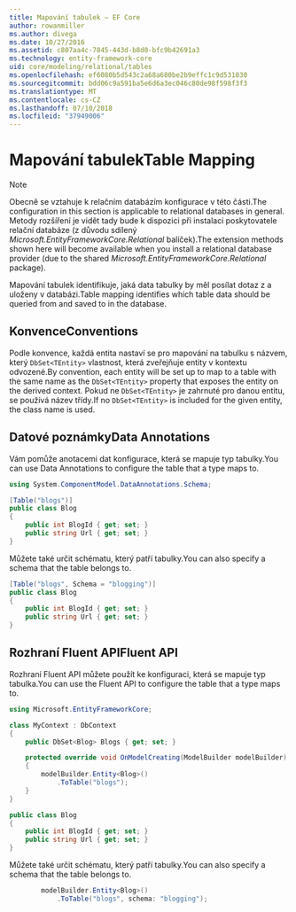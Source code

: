 ```yaml
---
title: Mapování tabulek – EF Core
author: rowanmiller
ms.author: divega
ms.date: 10/27/2016
ms.assetid: c807aa4c-7845-443d-b8d0-bfc9b42691a3
ms.technology: entity-framework-core
uid: core/modeling/relational/tables
ms.openlocfilehash: ef6080b5d543c2a68a680be2b9effc1c9d531030
ms.sourcegitcommit: bdd06c9a591ba5e6d6a3ec046c80de98f598f3f3
ms.translationtype: MT
ms.contentlocale: cs-CZ
ms.lasthandoff: 07/10/2018
ms.locfileid: "37949006"
---
```

# <a name="table-mapping"></a><span data-ttu-id="cb7f3-102">Mapování tabulek</span><span class="sxs-lookup"><span data-stu-id="cb7f3-102">Table Mapping</span></span>

> [!NOTE]  
> <span data-ttu-id="cb7f3-103">Obecně se vztahuje k relačním databázím konfigurace v této části.</span><span class="sxs-lookup"><span data-stu-id="cb7f3-103">The configuration in this section is applicable to relational databases in general.</span></span> <span data-ttu-id="cb7f3-104">Metody rozšíření je vidět tady bude k dispozici při instalaci poskytovatele relační databáze (z důvodu sdílený *Microsoft.EntityFrameworkCore.Relational* balíček).</span><span class="sxs-lookup"><span data-stu-id="cb7f3-104">The extension methods shown here will become available when you install a relational database provider (due to the shared *Microsoft.EntityFrameworkCore.Relational* package).</span></span>

<span data-ttu-id="cb7f3-105">Mapování tabulek identifikuje, jaká data tabulky by měl posílat dotaz z a uloženy v databázi.</span><span class="sxs-lookup"><span data-stu-id="cb7f3-105">Table mapping identifies which table data should be queried from and saved to in the database.</span></span>

## <a name="conventions"></a><span data-ttu-id="cb7f3-106">Konvence</span><span class="sxs-lookup"><span data-stu-id="cb7f3-106">Conventions</span></span>

<span data-ttu-id="cb7f3-107">Podle konvence, každá entita nastaví se pro mapování na tabulku s názvem, který `DbSet<TEntity>` vlastnost, která zveřejňuje entity v kontextu odvozené.</span><span class="sxs-lookup"><span data-stu-id="cb7f3-107">By convention, each entity will be set up to map to a table with the same name as the `DbSet<TEntity>` property that exposes the entity on the derived context.</span></span> <span data-ttu-id="cb7f3-108">Pokud ne `DbSet<TEntity>` je zahrnuté pro danou entitu, se používá název třídy.</span><span class="sxs-lookup"><span data-stu-id="cb7f3-108">If no `DbSet<TEntity>` is included for the given entity, the class name is used.</span></span>

## <a name="data-annotations"></a><span data-ttu-id="cb7f3-109">Datové poznámky</span><span class="sxs-lookup"><span data-stu-id="cb7f3-109">Data Annotations</span></span>

<span data-ttu-id="cb7f3-110">Vám pomůže anotacemi dat konfigurace, která se mapuje typ tabulky.</span><span class="sxs-lookup"><span data-stu-id="cb7f3-110">You can use Data Annotations to configure the table that a type maps to.</span></span>

``` csharp
using System.ComponentModel.DataAnnotations.Schema;
```
``` csharp
[Table("blogs")]
public class Blog
{
    public int BlogId { get; set; }
    public string Url { get; set; }
}
```

<span data-ttu-id="cb7f3-111">Můžete také určit schématu, který patří tabulky.</span><span class="sxs-lookup"><span data-stu-id="cb7f3-111">You can also specify a schema that the table belongs to.</span></span>

``` csharp
[Table("blogs", Schema = "blogging")]
public class Blog
{
    public int BlogId { get; set; }
    public string Url { get; set; }
}
```

## <a name="fluent-api"></a><span data-ttu-id="cb7f3-112">Rozhraní Fluent API</span><span class="sxs-lookup"><span data-stu-id="cb7f3-112">Fluent API</span></span>

<span data-ttu-id="cb7f3-113">Rozhraní Fluent API můžete použít ke konfiguraci, která se mapuje typ tabulka.</span><span class="sxs-lookup"><span data-stu-id="cb7f3-113">You can use the Fluent API to configure the table that a type maps to.</span></span>

``` csharp
using Microsoft.EntityFrameworkCore;
```
``` csharp
class MyContext : DbContext
{
    public DbSet<Blog> Blogs { get; set; }

    protected override void OnModelCreating(ModelBuilder modelBuilder)
    {
        modelBuilder.Entity<Blog>()
            .ToTable("blogs");
    }
}

public class Blog
{
    public int BlogId { get; set; }
    public string Url { get; set; }
}
```

<span data-ttu-id="cb7f3-114">Můžete také určit schématu, který patří tabulky.</span><span class="sxs-lookup"><span data-stu-id="cb7f3-114">You can also specify a schema that the table belongs to.</span></span>

<!-- [!code-csharp[Main](samples/core/relational/Modeling/FluentAPI/Samples/Relational/TableAndSchema.cs?highlight=2)] -->
``` csharp
        modelBuilder.Entity<Blog>()
            .ToTable("blogs", schema: "blogging");
```
